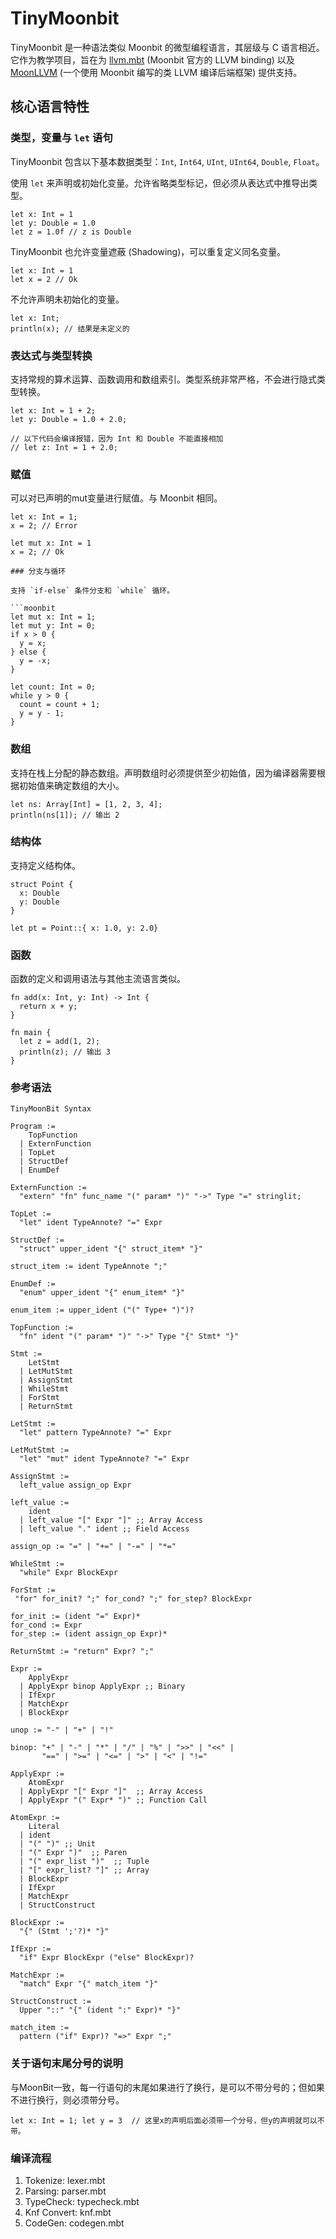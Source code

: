 # TinyMoonbit

TinyMoonbit 是一种语法类似 Moonbit 的微型编程语言，其层级与 C 语言相近。它作为教学项目，旨在为 [llvm.mbt](https://github.com/moonbitlang/llvm.mbt) (Moonbit 官方的 LLVM binding) 以及 [MoonLLVM](https://github.com/Kaida-Amethyst/MoonLLVM) (一个使用 Moonbit 编写的类 LLVM 编译后端框架) 提供支持。

## 核心语言特性

### 类型，变量与 `let` 语句

TinyMoonbit 包含以下基本数据类型：`Int`, `Int64`, `UInt`, `UInt64`, `Double`, `Float`。

使用 `let` 来声明或初始化变量。允许省略类型标记，但必须从表达式中推导出类型。

```moonbit
let x: Int = 1
let y: Double = 1.0
let z = 1.0f // z is Double
```

TinyMoonbit 也允许变量遮蔽 (Shadowing)，可以重复定义同名变量。

```moonbit
let x: Int = 1
let x = 2 // Ok
```

不允许声明未初始化的变量。

```moonbit
let x: Int;
println(x); // 结果是未定义的
```

### 表达式与类型转换

支持常规的算术运算、函数调用和数组索引。类型系统非常严格，不会进行隐式类型转换。

```moonbit
let x: Int = 1 + 2;
let y: Double = 1.0 + 2.0;

// 以下代码会编译报错，因为 Int 和 Double 不能直接相加
// let z: Int = 1 + 2.0;
```

### 赋值

可以对已声明的mut变量进行赋值。与 Moonbit 相同。

```moonbit
let x: Int = 1;
x = 2; // Error

let mut x: Int = 1
x = 2; // Ok

### 分支与循环

支持 `if-else` 条件分支和 `while` 循环。

```moonbit
let mut x: Int = 1;
let mut y: Int = 0;
if x > 0 {
  y = x;
} else {
  y = -x;
}

let count: Int = 0;
while y > 0 {
  count = count + 1;
  y = y - 1;
}
```

### 数组

支持在栈上分配的静态数组。声明数组时必须提供至少初始值，因为编译器需要根据初始值来确定数组的大小。

```moonbit
let ns: Array[Int] = [1, 2, 3, 4];
println(ns[1]); // 输出 2
```

### 结构体

支持定义结构体。

```moonbit
struct Point {
  x: Double
  y: Double
}

let pt = Point::{ x: 1.0, y: 2.0}

```

### 函数

函数的定义和调用语法与其他主流语言类似。

```moonbit
fn add(x: Int, y: Int) -> Int {
  return x + y;
}

fn main {
  let z = add(1, 2);
  println(z); // 输出 3
}
```

### 参考语法


```
TinyMoonBit Syntax

Program :=
    TopFunction
  | ExternFunction
  | TopLet
  | StructDef
  | EnumDef

ExternFunction :=
  "extern" "fn" func_name "(" param* ")" "->" Type "=" stringlit; 

TopLet :=
  "let" ident TypeAnnote? "=" Expr

StructDef :=
  "struct" upper_ident "{" struct_item* "}"

struct_item := ident TypeAnnote ";"

EnumDef :=
  "enum" upper_ident "{" enum_item* "}"

enum_item := upper_ident ("(" Type+ ")")?

TopFunction :=
  "fn" ident "(" param* ")" "->" Type "{" Stmt* "}"

Stmt :=
    LetStmt
  | LetMutStmt
  | AssignStmt
  | WhileStmt
  | ForStmt
  | ReturnStmt

LetStmt :=
  "let" pattern TypeAnnote? "=" Expr

LetMutStmt :=
  "let" "mut" ident TypeAnnote? "=" Expr

AssignStmt :=
  left_value assign_op Expr

left_value :=
    ident
  | left_value "[" Expr "]" ;; Array Access
  | left_value "." ident ;; Field Access

assign_op := "=" | "+=" | "-=" | "*="

WhileStmt :=
  "while" Expr BlockExpr

ForStmt :=
 "for" for_init? ";" for_cond? ";" for_step? BlockExpr

for_init := (ident "=" Expr)*
for_cond := Expr
for_step := (ident assign_op Expr)*

ReturnStmt := "return" Expr? ";"

Expr :=
    ApplyExpr
  | ApplyExpr binop ApplyExpr ;; Binary
  | IfExpr
  | MatchExpr
  | BlockExpr

unop := "-" | "+" | "!"

binop: "+" | "-" | "*" | "/" | "%" | ">>" | "<<" |
       "==" | ">=" | "<=" | ">" | "<" | "!="

ApplyExpr :=
    AtomExpr
  | ApplyExpr "[" Expr "]"  ;; Array Access
  | ApplyExpr "(" Expr* ")" ;; Function Call 

AtomExpr :=
    Literal
  | ident
  | "(" ")" ;; Unit
  | "(" Expr ")"  ;; Paren
  | "(" expr_list ")"  ;; Tuple
  | "[" expr_list? "]" ;; Array
  | BlockExpr
  | IfExpr
  | MatchExpr
  | StructConstruct

BlockExpr :=
  "{" (Stmt ';'?)* "}"

IfExpr :=
  "if" Expr BlockExpr ("else" BlockExpr)?

MatchExpr :=
  "match" Expr "{" match_item "}"

StructConstruct :=
  Upper "::" "{" (ident ":" Expr)* "}"

match_item :=
  pattern ("if" Expr)? "=>" Expr ";"
```

### 关于语句末尾分号的说明

与MoonBit一致，每一行语句的末尾如果进行了换行，是可以不带分号的；但如果不进行换行，则必须带分号。

```
let x: Int = 1; let y = 3  // 这里x的声明后面必须带一个分号，但y的声明就可以不带。
```

### 编译流程

1. Tokenize: lexer.mbt
2. Parsing: parser.mbt
3. TypeCheck: typecheck.mbt
4. Knf Convert: knf.mbt
5. CodeGen: codegen.mbt
